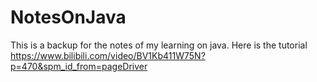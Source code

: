 # NotesOnJava
This is a backup for the notes of my learning on java. 
Here is the tutorial https://www.bilibili.com/video/BV1Kb411W75N?p=470&spm_id_from=pageDriver
